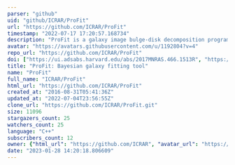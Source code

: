 ```yaml
---
parser: "github"
uid: "github/ICRAR/ProFit"
url: "https://github.com/ICRAR/ProFit"
timestamp: "2022-07-17 17:20:57.168734"
description: "ProFit is a galaxy image bulge-disk decomposition program"
avatar: "https://avatars.githubusercontent.com/u/1192804?v=4"
repo_url: "https://github.com/ICRAR/ProFit"
doi: ["https://ui.adsabs.harvard.edu/abs/2017MNRAS.466.1513R", "https://ui.adsabs.harvard.edu/abs/2016ascl.soft12004R/abstract"]
title: "ProFit: Bayesian galaxy fitting tool"
name: "ProFit"
full_name: "ICRAR/ProFit"
html_url: "https://github.com/ICRAR/ProFit"
created_at: "2016-08-31T05:41:36Z"
updated_at: "2022-07-04T23:56:55Z"
clone_url: "https://github.com/ICRAR/ProFit.git"
size: 11096
stargazers_count: 25
watchers_count: 25
language: "C++"
subscribers_count: 12
owner: {"html_url": "https://github.com/ICRAR", "avatar_url": "https://avatars.githubusercontent.com/u/1192804?v=4", "login": "ICRAR", "type": "Organization"}
date: "2023-01-28 14:20:18.806609"
---
```

